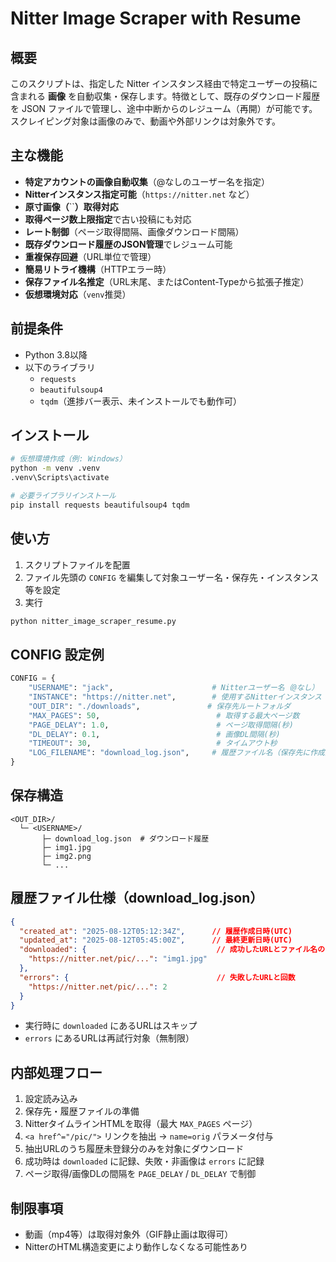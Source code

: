 # Nitter Image Scraper with Resume

## 概要

このスクリプトは、指定した Nitter インスタンス経由で特定ユーザーの投稿に含まれる **画像** を自動収集・保存します。特徴として、既存のダウンロード履歴を JSON ファイルで管理し、途中中断からのレジューム（再開）が可能です。スクレイピング対象は画像のみで、動画や外部リンクは対象外です。

## 主な機能

- **特定アカウントの画像自動収集**（@なしのユーザー名を指定）
- **Nitterインスタンス指定可能**（`https://nitter.net` など）
- **原寸画像（**``**）取得対応**
- **取得ページ数上限指定**で古い投稿にも対応
- **レート制御**（ページ取得間隔、画像ダウンロード間隔）
- **既存ダウンロード履歴のJSON管理**でレジューム可能
- **重複保存回避**（URL単位で管理）
- **簡易リトライ機構**（HTTPエラー時）
- **保存ファイル名推定**（URL末尾、またはContent-Typeから拡張子推定）
- **仮想環境対応**（`venv`推奨）

## 前提条件

- Python 3.8以降
- 以下のライブラリ
  - `requests`
  - `beautifulsoup4`
  - `tqdm`（進捗バー表示、未インストールでも動作可）

## インストール

```bash
# 仮想環境作成（例: Windows）
python -m venv .venv
.venv\Scripts\activate

# 必要ライブラリインストール
pip install requests beautifulsoup4 tqdm
```

## 使い方

1. スクリプトファイルを配置
2. ファイル先頭の `CONFIG` を編集して対象ユーザー名・保存先・インスタンス等を設定
3. 実行

```bash
python nitter_image_scraper_resume.py
```

## CONFIG 設定例

```python
CONFIG = {
    "USERNAME": "jack",                      # Nitterユーザー名（@なし）
    "INSTANCE": "https://nitter.net",        # 使用するNitterインスタンス
    "OUT_DIR": "./downloads",               # 保存先ルートフォルダ
    "MAX_PAGES": 50,                          # 取得する最大ページ数
    "PAGE_DELAY": 1.0,                        # ページ取得間隔(秒)
    "DL_DELAY": 0.1,                          # 画像DL間隔(秒)
    "TIMEOUT": 30,                            # タイムアウト秒
    "LOG_FILENAME": "download_log.json",     # 履歴ファイル名（保存先に作成）
}
```

## 保存構造

```
<OUT_DIR>/
  └─ <USERNAME>/
       ├─ download_log.json  # ダウンロード履歴
       ├─ img1.jpg
       ├─ img2.png
       └─ ...
```

## 履歴ファイル仕様（download\_log.json）

```json
{
  "created_at": "2025-08-12T05:12:34Z",      // 履歴作成日時(UTC)
  "updated_at": "2025-08-12T05:45:00Z",      // 最終更新日時(UTC)
  "downloaded": {                             // 成功したURLとファイル名のマッピング
    "https://nitter.net/pic/...": "img1.jpg"
  },
  "errors": {                                 // 失敗したURLと回数
    "https://nitter.net/pic/...": 2
  }
}
```

- 実行時に `downloaded` にあるURLはスキップ
- `errors` にあるURLは再試行対象（無制限）

## 内部処理フロー

1. 設定読み込み
2. 保存先・履歴ファイルの準備
3. NitterタイムラインHTMLを取得（最大 `MAX_PAGES` ページ）
4. `<a href^="/pic/">` リンクを抽出 → `name=orig` パラメータ付与
5. 抽出URLのうち履歴未登録分のみを対象にダウンロード
6. 成功時は `downloaded` に記録、失敗・非画像は `errors` に記録
7. ページ取得/画像DLの間隔を `PAGE_DELAY` / `DL_DELAY` で制御

## 制限事項

- 動画（mp4等）は取得対象外（GIF静止画は取得可）
- NitterのHTML構造変更により動作しなくなる可能性あり

